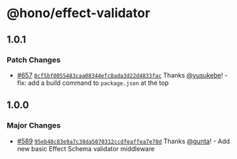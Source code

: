 # @hono/effect-validator

## 1.0.1

### Patch Changes

- [#657](https://github.com/honojs/middleware/pull/657) [`8cf5bf0055483caa08344efc8ada3d22d4833fac`](https://github.com/honojs/middleware/commit/8cf5bf0055483caa08344efc8ada3d22d4833fac) Thanks [@yusukebe](https://github.com/yusukebe)! - fix: add a build command to `package.json` at the top

## 1.0.0

### Major Changes

- [#589](https://github.com/honojs/middleware/pull/589) [`95eb48c83e9a7c38da5070312ccdfeaffea7e70d`](https://github.com/honojs/middleware/commit/95eb48c83e9a7c38da5070312ccdfeaffea7e70d) Thanks [@gunta](https://github.com/gunta)! - Add new basic Effect Schema validator middleware
